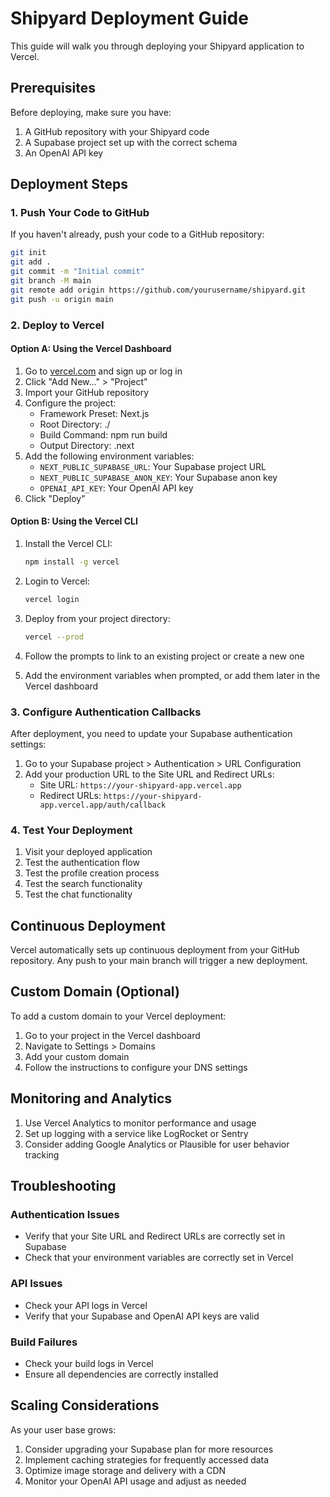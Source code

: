 # Shipyard Deployment Guide

This guide will walk you through deploying your Shipyard application to Vercel.

## Prerequisites

Before deploying, make sure you have:

1. A GitHub repository with your Shipyard code
2. A Supabase project set up with the correct schema
3. An OpenAI API key

## Deployment Steps

### 1. Push Your Code to GitHub

If you haven't already, push your code to a GitHub repository:

```bash
git init
git add .
git commit -m "Initial commit"
git branch -M main
git remote add origin https://github.com/yourusername/shipyard.git
git push -u origin main
```

### 2. Deploy to Vercel

#### Option A: Using the Vercel Dashboard

1. Go to [vercel.com](https://vercel.com) and sign up or log in
2. Click "Add New..." > "Project"
3. Import your GitHub repository
4. Configure the project:
   - Framework Preset: Next.js
   - Root Directory: ./
   - Build Command: npm run build
   - Output Directory: .next
5. Add the following environment variables:
   - `NEXT_PUBLIC_SUPABASE_URL`: Your Supabase project URL
   - `NEXT_PUBLIC_SUPABASE_ANON_KEY`: Your Supabase anon key
   - `OPENAI_API_KEY`: Your OpenAI API key
6. Click "Deploy"

#### Option B: Using the Vercel CLI

1. Install the Vercel CLI:
   ```bash
   npm install -g vercel
   ```

2. Login to Vercel:
   ```bash
   vercel login
   ```

3. Deploy from your project directory:
   ```bash
   vercel --prod
   ```

4. Follow the prompts to link to an existing project or create a new one
5. Add the environment variables when prompted, or add them later in the Vercel dashboard

### 3. Configure Authentication Callbacks

After deployment, you need to update your Supabase authentication settings:

1. Go to your Supabase project > Authentication > URL Configuration
2. Add your production URL to the Site URL and Redirect URLs:
   - Site URL: `https://your-shipyard-app.vercel.app`
   - Redirect URLs: `https://your-shipyard-app.vercel.app/auth/callback`

### 4. Test Your Deployment

1. Visit your deployed application
2. Test the authentication flow
3. Test the profile creation process
4. Test the search functionality
5. Test the chat functionality

## Continuous Deployment

Vercel automatically sets up continuous deployment from your GitHub repository. Any push to your main branch will trigger a new deployment.

## Custom Domain (Optional)

To add a custom domain to your Vercel deployment:

1. Go to your project in the Vercel dashboard
2. Navigate to Settings > Domains
3. Add your custom domain
4. Follow the instructions to configure your DNS settings

## Monitoring and Analytics

1. Use Vercel Analytics to monitor performance and usage
2. Set up logging with a service like LogRocket or Sentry
3. Consider adding Google Analytics or Plausible for user behavior tracking

## Troubleshooting

### Authentication Issues
- Verify that your Site URL and Redirect URLs are correctly set in Supabase
- Check that your environment variables are correctly set in Vercel

### API Issues
- Check your API logs in Vercel
- Verify that your Supabase and OpenAI API keys are valid

### Build Failures
- Check your build logs in Vercel
- Ensure all dependencies are correctly installed

## Scaling Considerations

As your user base grows:

1. Consider upgrading your Supabase plan for more resources
2. Implement caching strategies for frequently accessed data
3. Optimize image storage and delivery with a CDN
4. Monitor your OpenAI API usage and adjust as needed
